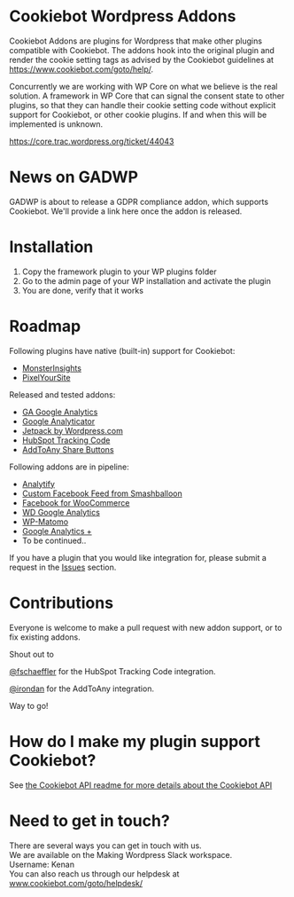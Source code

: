 # Cookiebot Wordpress Addons


Cookiebot Addons are plugins for Wordpress that make other plugins compatible with Cookiebot. 
The addons hook into the original plugin and render the cookie setting tags as advised by the Cookiebot guidelines at https://www.cookiebot.com/goto/help/.

Concurrently we are working with WP Core on what we believe is the real solution. A framework in WP Core that can signal the consent state to other plugins,
so that they can handle their cookie setting code without explicit support for Cookiebot, or other cookie plugins. If and when this will be implemented is unknown.

https://core.trac.wordpress.org/ticket/44043 

# News on GADWP
GADWP is about to release a GDPR compliance addon, which supports Cookiebot. We'll provide a link here once the addon is released. 

# Installation
1. Copy the framework plugin to your WP plugins folder
2. Go to the admin page of your WP installation and activate the plugin
3. You are done, verify that it works

# Roadmap

Following plugins have native (built-in) support for Cookiebot:
* [MonsterInsights](https://www.monsterinsights.com/addon/eu-compliance/)
* [PixelYourSite](https://wordpress.org/plugins/pixelyoursite/)

Released and tested addons:

* [GA Google Analytics](https://wordpress.org/plugins/ga-google-analytics/)
* [Google Analyticator](https://wordpress.org/plugins/google-analyticator/)
* [Jetpack by Wordpress.com](https://wordpress.org/plugins/jetpack/)
* [HubSpot Tracking Code](https://wordpress.org/plugins/hubspot-tracking-code/)
* [AddToAny Share Buttons](https://wordpress.org/plugins/add-to-any/)

Following addons are in pipeline:

* [Analytify](https://wordpress.org/plugins/wp-analytify/)
* [Custom Facebook Feed from Smashballoon](https://da.wordpress.org/plugins/custom-facebook-feed/)
* [Facebook for WooCommerce](https://woocommerce.com/products/facebook/)
* [WD Google Analytics](https://wordpress.org/plugins/wd-google-analytics/)
* [WP-Matomo](https://nl.wordpress.org/plugins/wp-piwik/)
* [Google Analytics +](https://premium.wpmudev.org/project/google-analytics-for-wordpress-mu-sitewide-and-single-blog-solution/)
* To be continued..


If you have a plugin that you would like integration for, please submit a request in the [Issues](https://github.com/CybotAS/CookiebotAddons/issues) section.

# Contributions
Everyone is welcome to make a pull request with new addon support, or to fix existing addons.

Shout out to

[@fschaeffler](https://github.com/fschaeffler) for the HubSpot Tracking Code integration. 

[@irondan](https://github.com/irondan) for the AddToAny integration.

Way to go!


# How do I make my plugin support Cookiebot?
See [the Cookiebot API readme for more details about the Cookiebot API](CookiebotAPI.md)

# Need to get in touch?

There are several ways you can get in touch with us. <br>
We are available on the Making Wordpress Slack workspace. <br>
Username: Kenan <br>
You can also reach us through our helpdesk at www.cookiebot.com/goto/helpdesk/